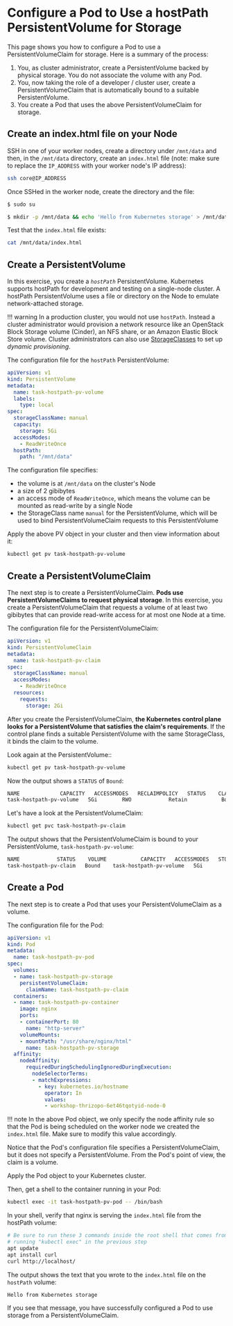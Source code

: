 # Configure a Pod to Use a hostPath PersistentVolume for Storage

This page shows you how to configure a Pod to use a PersistentVolumeClaim for storage. Here is a summary of the process:

1. You, as cluster administrator, create a PersistentVolume backed by physical storage. You do not associate the volume with any Pod.
1. You, now taking the role of a developer / cluster user, create a PersistentVolumeClaim that is automatically bound to a suitable PersistentVolume.
1. You create a Pod that uses the above PersistentVolumeClaim for storage.

## Create an index.html file on your Node

SSH in one of your worker nodes, create a directory under `/mnt/data` and then, in the `/mnt/data` directory, create an `index.html` file (note: make sure to replace the `IP_ADDRESS` with your worker node's IP address):

```bash
ssh core@IP_ADDRESS
```

Once SSHed in the worker node, create the directory and the file:

```bash
$ sudo su

$ mkdir -p /mnt/data && echo 'Hello from Kubernetes storage' > /mnt/data/index.html
```

Test that the `index.html` file exists:

```bash
cat /mnt/data/index.html
```

## Create a PersistentVolume

In this exercise, you create a _`hostPath`_ PersistentVolume. Kubernetes supports hostPath for development and testing on a single-node cluster. A hostPath PersistentVolume uses a file or directory on the Node to emulate network-attached storage.

!!! warning
    In a production cluster, you would not use `hostPath`. Instead a cluster administrator would provision a network resource like an OpenStack Block Storage volume (Cinder), an NFS share, or an Amazon Elastic Block Store volume. Cluster administrators can also use [StorageClasses](./../PersistentVolume-subsystem/storageclass.md) to set up _dynamic provisioning_.

The configuration file for the `hostPath` PersistentVolume:

```yaml
apiVersion: v1
kind: PersistentVolume
metadata:
  name: task-hostpath-pv-volume
  labels:
    type: local
spec:
  storageClassName: manual
  capacity:
    storage: 5Gi
  accessModes:
    - ReadWriteOnce
  hostPath:
    path: "/mnt/data"
```

The configuration file specifies:
- the volume is at `/mnt/data` on the cluster's Node
- a size of 2 gibibytes
- an access mode of `ReadWriteOnce`, which means the volume can be mounted as read-write by a single Node
- the StorageClass name `manual` for the PersistentVolume, which will be used to bind PersistentVolumeClaim requests to this PersistentVolume

Apply the above PV object in your cluster and then view information about it:

```bash
kubectl get pv task-hostpath-pv-volume
```

## Create a PersistentVolumeClaim

The next step is to create a PersistentVolumeClaim. **Pods use PersistentVolumeClaims to request physical storage**. In this exercise, you create a PersistentVolumeClaim that requests a volume of at least two gibibytes that can provide read-write access for at most one Node at a time.

The configuration file for the PersistentVolumeClaim:

```yaml
apiVersion: v1
kind: PersistentVolumeClaim
metadata:
  name: task-hostpath-pv-claim
spec:
  storageClassName: manual
  accessModes:
    - ReadWriteOnce
  resources:
    requests:
      storage: 2Gi
```

After you create the PersistentVolumeClaim, **the Kubernetes control plane looks for a PersistentVolume that satisfies the claim's requirements**. If the control plane finds a suitable PersistentVolume with the same StorageClass, it binds the claim to the volume.

Look again at the PersistentVolume::

```bash
kubectl get pv task-hostpath-pv-volume
```

Now the output shows a `STATUS` of `Bound`:

```bash
NAME             CAPACITY   ACCESSMODES   RECLAIMPOLICY   STATUS    CLAIM                   STORAGECLASS   REASON    AGE
task-hostpath-pv-volume   5Gi        RWO            Retain           Bound    default/task-hostpath-pv-claim   manual                  21s
```

Let's have a look at the PersistentVolumeClaim:

```bash
kubectl get pvc task-hostpath-pv-claim
```

The output shows that the PersistentVolumeClaim is bound to your PersistentVolume, `task-hostpath-pv-volume`:

```bash
NAME            STATUS    VOLUME           CAPACITY   ACCESSMODES   STORAGECLASS   AGE
task-hostpath-pv-claim   Bound    task-hostpath-pv-volume   5Gi        RWO            manual         81s
```

## Create a Pod

The next step is to create a Pod that uses your PersistentVolumeClaim as a volume.

The configuration file for the Pod:

```yaml
apiVersion: v1
kind: Pod
metadata:
  name: task-hostpath-pv-pod
spec:
  volumes:
  - name: task-hostpath-pv-storage
    persistentVolumeClaim:
      claimName: task-hostpath-pv-claim
  containers:
  - name: task-hostpath-pv-container
    image: nginx
    ports:
    - containerPort: 80
      name: "http-server"
    volumeMounts:
    - mountPath: "/usr/share/nginx/html"
      name: task-hostpath-pv-storage
  affinity:
    nodeAffinity:
      requiredDuringSchedulingIgnoredDuringExecution:
        nodeSelectorTerms:
        - matchExpressions:
          - key: kubernetes.io/hostname
            operator: In
            values:
            - workshop-thrizopo-6et46tqotyid-node-0
```

!!! note
    In the above Pod object, we only specify the node affinity rule so that the Pod is being scheduled on the worker node we created the `index.html` file. Make sure to modify this value accordingly.

Notice that the Pod's configuration file specifies a PersistentVolumeClaim, but it does not specify a PersistentVolume. From the Pod's point of view, the claim is a volume.

Apply the Pod object to your Kubernetes cluster.

Then, get a shell to the container running in your Pod:

```bash
kubectl exec -it task-hostpath-pv-pod -- /bin/bash
```

In your shell, verify that nginx is serving the `index.html` file from the hostPath volume:

```bash
# Be sure to run these 3 commands inside the root shell that comes from
# running "kubectl exec" in the previous step
apt update
apt install curl
curl http://localhost/
```

The output shows the text that you wrote to the `index.html` file on the `hostPath` volume:

```bash
Hello from Kubernetes storage
```

If you see that message, you have successfully configured a Pod to use storage from a PersistentVolumeClaim.
